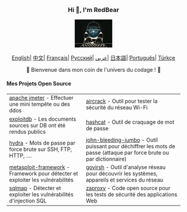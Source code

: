 <div align="center" style="background-size: cover; background-position: center; padding: 20px;">
    <h3>Hi 👋, I'm RedBear</h3>
    <p align="center">
        <img src="hacking.gif" width="100"/>
    </p>
    <p align="center">
        <a href="https://github.com/RedBear-dos/RedBear-dos/blob/main/README.md"><span>English</span></a>|
        <a href="https://github.com/RedBear-dos/RedBear-dos/blob/main/README_CN.md"><span>中文</span></a>|
        <a href="https://github.com/RedBear-dos/RedBear-dos/blob/main/README_FR.md"><span>Français</span></a>|
        <a href="https://github.com/RedBear-dos/RedBear-dos/blob/main/README_RU.md"><span>Русский</span></a>|
        <a href="https://github.com/RedBear-dos/RedBear-dos/blob/main/README_AR.md"><span>عربي</span></a>|
        <a href="https://github.com/RedBear-dos/RedBear-dos/blob/main/README_JP.md"><span>日本語</span></a>|
        <a href="https://github.com/RedBear-dos/RedBear-dos/blob/main/README_PTBR.md"><span>Português</span></a>|
        <a href="https://github.com/RedBear-dos/RedBear-dos/blob/main/READNE_TR.md"><span>Türkçe</span></a>
    </p>
    <p>🌟 Bienvenue dans mon coin de l'univers du codage ! 🌟</p>
    <h4 align="left">Mes Projets Open Source</h4>
    <table align="center">
        <tr>
            <td><a href="https://github.com/RedBear-dos/apache-jmeter-5">apache jmeter</a> - Effectuer une mini tempête ou des ddos</td>
            <td><a href="https://github.com/RedBear-dos/aircrack-">aircrack</a> - Outil pour tester la sécurité du réseau Wi-Fi</td>
        </tr>
        <tr>
            <td><a href="https://github.com/RedBear-dos/exploitdb-">exploitdb</a> - Les documents sources sur DB ont été rendus publics</td>
            <td><a href="https://github.com/RedBear-dos/hashcat">hashcat</a> - Outil de craquage de mot de passe</td>
        </tr>
        <tr>
            <td><a href="https://github.com/RedBear-dos/hydra">hydra</a> - Mots de passe par force brute sur SSH, FTP, HTTP, ....</td>
            <td><a href="https://github.com/RedBear-dos/john-bleeding-jumbo">john-bleeding-jumbo</a> - Outil puissant pour déchiffrer les mots de passe (attaque par force brute ou par dictionnaire)</td>
        </tr>
        <tr>
            <td><a href="https://github.com/RedBear-dos/metasploit-framework">metasploit-framework</a> - Framework pour détecter et exploiter les vulnérabilités</td>
            <td><a href="https://github.com/RedBear-dos/nmap">govirsh</a> - Outil d'analyse réseau pour découvrir les systèmes, appareils et services du réseau</td>
        </tr>
        <tr>
            <td><a href="https://github.com/RedBear-dos/sqlmap">sqlmap</a> - Détecter et exploiter les vulnérabilités d'injection SQL</td>
            <td><a href="https://github.com/RedBear-dos/zaproxy-">zaproxy</a> - Code open source pour les tests de sécurité des applications Web</td>
        </tr>
    </table>
</div>
